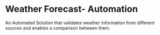 
# Weather Forecast- Automation

An Automated Solution that validates weather information from different
sources and enables a comparison between them.


